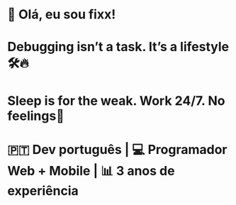 # 👋 Olá, eu sou fixx!

# Debugging isn’t a task. It’s a lifestyle🛠️🔥

# Sleep is for the weak. Work 24/7. No feelings🧊

# 🇵🇹 Dev português | 💻 Programador Web + Mobile | 📊 3 anos de experiência

